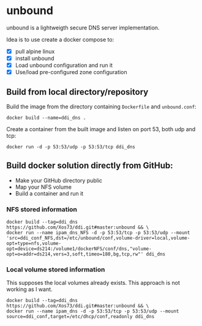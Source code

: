 # unbound
unbound is a lightweigth secure DNS server implementation.

Idea is to use create a docker compose to:
- [x] pull alpine linux
- [x] install unbound
- [x] Load unbound configuration and run it
- [x] Use/load pre-configured zone configuration

## Build from local directory/repository

Build the image from the directory containing `Dockerfile` and `unbound.conf`:
```
docker build --name=ddi_dns .
```

Create a container from the built image and listen on port 53, both udp and tcp:

```
docker run -d -p 53:53/udp -p 53:53/tcp ddi_dns
```

## Build docker solution directly from GitHub:
* Make your GitHub directory public
* Map your NFS volume
* Build a container and run it

### NFS stored information
```
docker build --tag=ddi_dns https://github.com/Xos73/ddi.git#master:unbound && \
docker run --name ipam_dns_NFS -d -p 53:53/tcp -p 53:53/udp --mount 'src=ddi_conf_NFS,dst=/etc/unbound/conf,volume-driver=local,volume-opt=type=nfs,volume-opt=device=ds214:/volume1/dockerNFS/conf/dns,"volume-opt=o=addr=ds214,vers=3,soft,timeo=180,bg,tcp,rw"' ddi_dns
```

### Local volume stored information
This supposes the local volumes already exists.
This approach is not working as I want.
```
docker build --tag=ddi_dns https://github.com/Xos73/ddi.git#master:unbound && \
docker run --name ipam_dns -d -p 53:53/tcp -p 53:53/udp --mount source=ddi_conf,target=/etc/dhcp/conf,readonly ddi_dns
```
